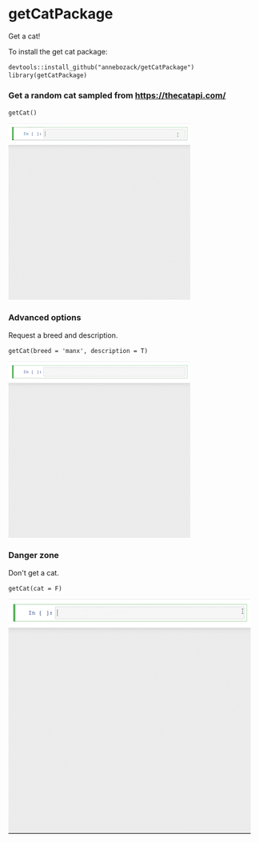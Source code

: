 # getCatPackage

Get a cat!

To install the get cat package:

```
devtools::install_github("annebozack/getCatPackage")
library(getCatPackage)
```

### Get a random cat sampled from https://thecatapi.com/

```
getCat()
```

![cat](https://raw.githubusercontent.com/annebozack/images/master/getCat.gif)


### Advanced options

Request a breed and description.

```
getCat(breed = 'manx', description = T)
```

![cat](https://raw.githubusercontent.com/annebozack/images/master/getCatOpt.gif)


### Danger zone

Don't get a cat.

```
getCat(cat = F)
```

![cat](https://raw.githubusercontent.com/annebozack/images/master/getDog.gif)